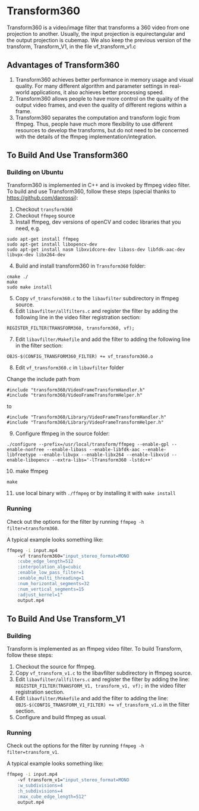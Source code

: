 # Transform360

Transform360 is a video/image filter that transforms a 360 video from one projection to another. Usually, the input projection is equirectangular and the output projection is cubemap.
We also keep the previous version of the transform, Transform_V1, in the file vf_transform_v1.c

## Advantages of Transform360
1. Transform360 achieves better performance in memory usage and visual quality. For many different algorithm and parameter settings in real-world applications, it also achieves better processing speed.
2. Transform360 allows people to have more control on the quality of the output video frames, and even the quality of different regions within a frame.
3. Transform360 separates the computation and transform logic from ffmpeg. Thus, people have much more flexibility to use different resources to develop the transforms, but do not need to be concerned with the details of the ffmpeg implementation/integration.

## To Build And Use Transform360

### Building on Ubuntu

Transform360 is implemented in C++ and is invoked by ffmpeg video filter. To build and use Transform360, follow these steps (special thanks to https://github.com/danrossi):

1. Checkout `transform360`
2. Checkout `ffmpeg` source
3. Install ffmpeg, dev versions of openCV and codec libraries that you need, e.g.
```
sudo apt-get install ffmpeg
sudo apt-get install libopencv-dev
sudo apt-get install nasm libxvidcore-dev libass-dev libfdk-aac-dev libvpx-dev libx264-dev
```
4. Build and install transform360 in `Transform360` folder:
```
cmake ./
make
sudo make install
```
5. Copy `vf_transform360.c` to the `libavfilter` subdirectory in ffmpeg source.
6. Edit `libavfilter/allfilters.c` and register the filter by adding the following line in the video filter registration section:

```
REGISTER_FILTER(TRANSFORM360, transform360, vf);
```

7. Edit `libavfilter/Makefile` and add the filter to adding the following line in the filter section:

```
OBJS-$(CONFIG_TRANSFORM360_FILTER) += vf_transform360.o
```

8. Edit `vf_transform360.c` in `libavfilter` folder

Change the include path from
```
#include "transform360/VideoFrameTransformHandler.h"
#include "transform360/VideoFrameTransformHelper.h"
```

to
```
#include "Transform360/Library/VideoFrameTransformHandler.h"
#include "Transform360/Library/VideoFrameTransformHelper.h"
```

9. Configure ffmpeg in the source folder:

```
./configure --prefix=/usr/local/transform/ffmpeg --enable-gpl --enable-nonfree --enable-libass --enable-libfdk-aac --enable-libfreetype --enable-libvpx --enable-libx264 --enable-libxvid --enable-libopencv --extra-libs='-lTransform360 -lstdc++'
```

10. make ffmpeg

```
make
```

11. use local binary with `./ffmpeg` or by installing it with `make install`

### Running

Check out the options for the filter by running `ffmpeg -h filter=transform360`.

A typical example looks something like:

``` sh
ffmpeg -i input.mp4
    -vf transform360="input_stereo_format=MONO
    :cube_edge_length=512
    :interpolation_alg=cubic
    :enable_low_pass_filter=1
    :enable_multi_threading=1
    :num_horizontal_segments=32
    :num_vertical_segments=15
    :adjust_kernel=1"
    output.mp4
```

## To Build And Use Transform_V1

### Building

Transform is implemented as an ffmpeg video filter. To build Transform, follow these steps:

1. Checkout the source for ffmpeg.
2. Copy `vf_transform_v1.c` to the libavfilter subdirectory in ffmpeg source.
3. Edit `libavfilter/allfilters.c` and register the filter by adding the
   line: `REGISTER_FILTER(TRANSFORM_V1, transform_v1, vf);` in the video filter registration section.
4. Edit `libavfilter/Makefile` and add the filter to adding the
   line: `OBJS-$(CONFIG_TRANSFORM_V1_FILTER) += vf_transform_v1.o` in the filter section.
5. Configure and build ffmpeg as usual.

### Running

Check out the options for the filter by running `ffmpeg -h filter=transform_v1`.

A typical example looks something like:

``` sh
ffmpeg -i input.mp4
    -vf transform_v1="input_stereo_format=MONO
    :w_subdivisions=4
    :h_subdivisions=4
    :max_cube_edge_length=512"
    output.mp4
```

